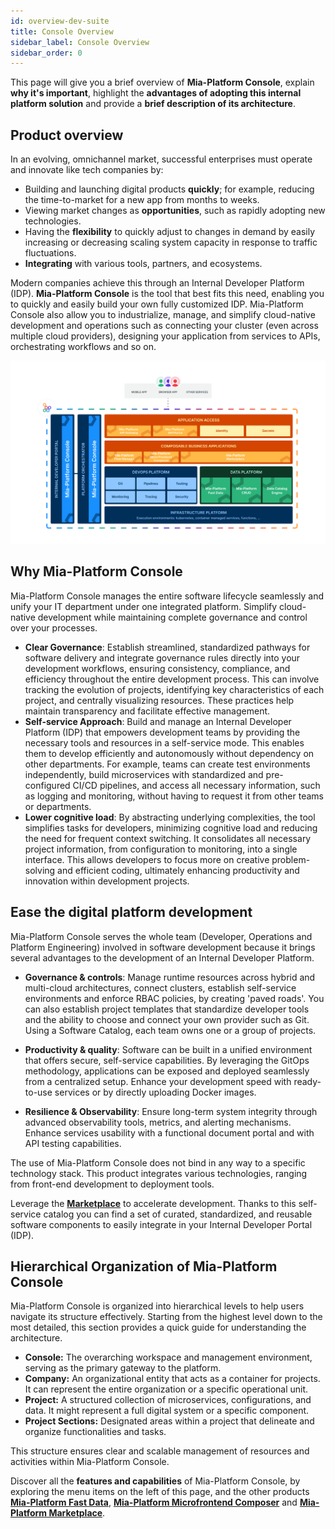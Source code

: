```yaml
---
id: overview-dev-suite
title: Console Overview
sidebar_label: Console Overview
sidebar_order: 0
---
```

This page will give you a brief overview of **Mia-Platform Console**, explain **why it's important**, highlight the **advantages of adopting this internal platform solution** and provide a **brief description of its architecture**. 

## Product overview 

In an evolving, omnichannel market, successful enterprises must operate and innovate like tech companies by:

* Building and launching digital products **quickly**; for example, reducing the time-to-market for a new app from months to weeks.
* Viewing market changes as **opportunities**, such as rapidly adopting new technologies.
* Having the **flexibility** to quickly adjust to changes in demand by easily increasing or decreasing scaling system capacity in response to traffic fluctuations.
* **Integrating** with various tools, partners, and ecosystems.

Modern companies achieve this through an Internal Developer Platform (IDP). **Mia-Platform Console** is the tool that best fits this need, enabling you to quickly and easily build your own fully customized IDP. Mia-Platform Console also allow you to industrialize, manage, and simplify cloud-native development and operations such as connecting your cluster (even across multiple cloud providers), designing your application from services to APIs, orchestrating workflows and so on.

![Mia-Platform Console Overview](img/Mia-Platform-infographic-overview.png)

## Why Mia-Platform Console

Mia-Platform Console manages the entire software lifecycle seamlessly and unify your IT department under one integrated platform. Simplify cloud-native development while maintaining complete governance and control over your processes.

* **Clear Governance**: Establish streamlined, standardized pathways for software delivery and integrate governance rules directly into your development workflows, ensuring consistency, compliance, and efficiency throughout the entire development process. This can involve tracking the evolution of projects, identifying key characteristics of each project, and centrally visualizing resources. These practices help maintain transparency and facilitate effective management.
* **Self-service Approach**: Build and manage an Internal Developer Platform (IDP) that empowers development teams by providing the necessary tools and resources in a self-service mode. This enables them to develop efficiently and autonomously without dependency on other departments. For example, teams can create test environments independently, build microservices with standardized and pre-configured CI/CD pipelines, and access all necessary information, such as logging and monitoring, without having to request it from other teams or departments.
* **Lower cognitive load**: By abstracting underlying complexities, the tool simplifies tasks for developers, minimizing cognitive load and reducing the need for frequent context switching. It consolidates all necessary project information, from configuration to monitoring, into a single interface. This allows developers to focus more on creative problem-solving and efficient coding, ultimately enhancing productivity and innovation within development projects.

## Ease the digital platform development

Mia-Platform Console serves the whole team (Developer, Operations and Platform Engineering) involved in software development because it brings several advantages to the development of an Internal Developer Platform.

- **Governance & controls**: Manage runtime resources across hybrid and multi-cloud architectures, connect clusters, establish self-service environments and enforce RBAC policies, by creating 'paved roads'. You can also establish project templates that standardize developer tools and the ability to choose and connect your own provider such as Git.
Using a Software Catalog, each team owns one or a group of projects.

* **Productivity & quality**: Software can be built in a unified environment that offers secure, self-service capabilities. By leveraging the GitOps methodology, applications can be exposed and deployed seamlessly from a centralized setup.
Enhance your development speed with ready-to-use services or by directly uploading Docker images.

* **Resilience & Observability**: Ensure long-term system integrity through advanced observability tools, metrics, and alerting mechanisms.
Enhance services usability with a functional document portal and with API testing capabilities.

The use of Mia-Platform Console does not bind in any way to a specific technology stack. This product integrates various technologies, ranging from front-end development to deployment tools.

Leverage the **[Marketplace](/marketplace/overview_marketplace.md)** to accelerate development. Thanks to this self-service catalog you can find a set of curated, standardized, and reusable software components to easily integrate in your Internal Developer Portal (IDP). 

## Hierarchical Organization of Mia-Platform Console

Mia-Platform Console is organized into hierarchical levels to help users navigate its structure effectively. Starting from the highest level down to the most detailed, this section provides a quick guide for understanding the architecture.

- **Console:** The overarching workspace and management environment, serving as the primary gateway to the platform.
- **Company:** An organizational entity that acts as a container for projects. It can represent the entire organization or a specific operational unit.
- **Project:** A structured collection of microservices, configurations, and data. It might represent a full digital system or a specific component.
- **Project Sections:** Designated areas within a project that delineate and organize functionalities and tasks.

This structure ensures clear and scalable management of resources and activities within Mia-Platform Console.

Discover all the **features and capabilities** of Mia-Platform Console, by exploring the menu items on the left of this page, and the other products **[Mia-Platform Fast Data](/fast_data/what_is_fast_data.md)**, **[Mia-Platform Microfrontend Composer](/microfrontend-composer/what-is.md)** and **[Mia-Platform Marketplace](/marketplace/overview_marketplace.md)**.